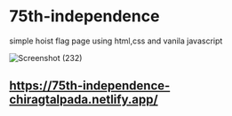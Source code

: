 # 75th-independence
simple hoist flag page using html,css and vanila javascript

![Screenshot (232)](https://user-images.githubusercontent.com/99867142/186810115-28a55e56-8f2a-4c4d-bf7c-99b21adaf118.png)

## https://75th-independence-chiragtalpada.netlify.app/
